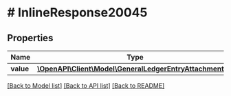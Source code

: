 # # InlineResponse20045

## Properties

Name | Type | Description | Notes
------------ | ------------- | ------------- | -------------
**value** | [**\OpenAPI\Client\Model\GeneralLedgerEntryAttachments[]**](GeneralLedgerEntryAttachments.md) |  | [optional]

[[Back to Model list]](../../README.md#models) [[Back to API list]](../../README.md#endpoints) [[Back to README]](../../README.md)
